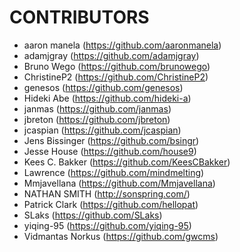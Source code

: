 # CONTRIBUTORS

* aaron manela (https://github.com/aaronmanela)
* adamjgray (https://github.com/adamjgray)
* Bruno Wego (https://github.com/brunowego)
* ChristineP2 (https://github.com/ChristineP2)
* genesos (https://github.com/genesos)
* Hideki Abe (https://github.com/hideki-a)
* janmas (https://github.com/janmas)
* jbreton (https://github.com/jbreton)
* jcaspian (https://github.com/jcaspian)
* Jens Bissinger (https://github.com/bsingr)
* Jesse House (https://github.com/house9)
* Kees C. Bakker (https://github.com/KeesCBakker)
* Lawrence (https://github.com/mindmelting)
* Mmjavellana (https://github.com/Mmjavellana)
* NATHAN SMITH (http://sonspring.com/)
* Patrick Clark (https://github.com/hellopat)
* SLaks (https://github.com/SLaks)
* yiqing-95 (https://github.com/yiqing-95)
* Vidmantas Norkus (https://github.com/gwcms)
